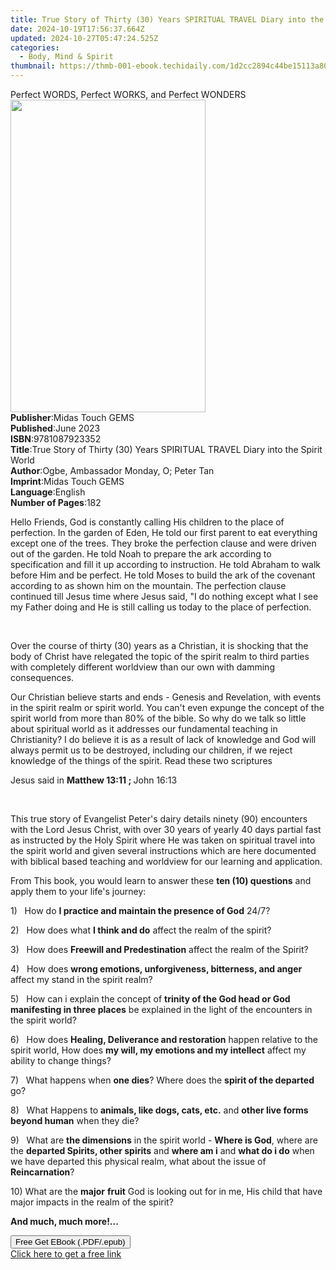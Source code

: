 ```yaml
---
title: True Story of Thirty (30) Years SPIRITUAL TRAVEL Diary into the Spirit World | Free Book
date: 2024-10-19T17:56:37.664Z
updated: 2024-10-27T05:47:24.525Z
categories:
  - Body, Mind & Spirit
thumbnail: https://thmb-001-ebook.techidaily.com/1d2cc2894c44be15113a800db5644936a0d56d1d6435d0ba2afbe05d075b4f62.jpg
---
```

<main id="book-container">
  <div class="flex flex-col">
    <div class="book-brief flex-1 py-6 px-4 sm:p-6 md:py-10 md:px-8">
      <!-- brief-->
      <div class="book-brief-main">
        Perfect WORDS, Perfect WORKS, and Perfect WONDERS
      </div>
    </div>
    <div
      class="book-meta-info flex-1 grid gap-4 col-start-1 col-end-3 row-start-1 sm:mb-6 sm:grid-cols-4 lg:gap-6 lg:col-start-2 lg:row-end-6 lg:row-span-6 lg:mb-0"
    >
      <div
        class="book-meta-info-left place-content-center mt-4 p-4 text-sm leading-6 col-start-2 col-span-2 dark:text-slate-400"
      >
        <img
          class="w-full h-500 object-cover rounded-lg sm:h-255 sm:col-span-2 lg:col-span-full"
          src="https://img-001-ebook.techidaily.com/1c34c30d8bc849520e050993b095a6be57dac22ac1153cea8ae7ef8f6f976e27.jpg"
          alt=""
          width="312"
          height="500"
        />
      </div>
      <div
        class="book-meta-info-right mt-2 col-start-1 row-start-2 col-span-3 self-center"
      >
        <!-- meta data  -->
        <div class="flex flex-col px-4 md:px-8">
          <div class="flex-1">
            <strong>Publisher</strong>:<span class="px-2"
              >Midas Touch GEMS</span
            >
          </div>
          <div class="flex-1">
            <strong>Published</strong>:<span class="px-2">June 2023</span>
          </div>
          <div class="flex-1">
            <strong>ISBN</strong>:<span class="px-2">9781087923352</span>
          </div>
          <div class="flex-1">
            <strong>Title</strong>:<span class="px-2"
              >True Story of Thirty (30) Years SPIRITUAL TRAVEL Diary into the
              Spirit World</span
            >
          </div>
          <div class="flex-1">
            <strong>Author</strong>:<span class="px-2"
              >Ogbe, Ambassador Monday, O; Peter Tan</span
            >
          </div>
          <div class="flex-1">
            <strong>Imprint</strong>:<span class="px-2">Midas Touch GEMS</span>
          </div>
          <div class="flex-1">
            <strong>Language</strong>:<span class="px-2">English</span>
          </div>
          <div class="flex-1">
            <strong>Number of Pages</strong>:<span class="px-2">182</span>
          </div>
        </div>
      </div>
    </div>
    <div class="book-description flex-1 py-6 px-4 sm:p-6 md:py-10 md:px-8">
      <div class="book-description-main">
        <div accordion-content="" id="description">
          <p>
            Hello Friends, God is constantly calling His children to the place
            of perfection. In the garden of Eden, He told our first parent to
            eat everything except one of the trees. They broke the perfection
            clause and were driven out of the garden. He told Noah to prepare
            the ark according to specification and fill it up according to
            instruction. He told Abraham to walk before Him and be perfect. He
            told Moses to build the ark of the covenant according to as shown
            him on the mountain. The perfection clause continued till Jesus time
            where Jesus said, "I do nothing except what I see my Father doing
            and He is still calling us today to the place of perfection.
          </p>
          <p><br /></p>
          <p>
            Over the course of thirty (30) years as a Christian, it is shocking
            that the body of Christ have relegated the topic of the spirit realm
            to third parties with completely different worldview than our own
            with damming consequences.
          </p>
          <p>
            Our Christian believe starts and ends - Genesis and Revelation, with
            events in the spirit realm or spirit world. You can't even expunge
            the concept of the spirit world from more than 80% of the bible. So
            why do we talk so little about spiritual world as it addresses our
            fundamental teaching in Christianity? I do believe it is as a result
            of lack of knowledge and God will always permit us to be destroyed,
            including our children, if we reject knowledge of the things of the
            spirit. Read these two scriptures
          </p>
          <p>Jesus said in <strong>Matthew 13:11 ; </strong>John 16:13</p>
          <p><br /></p>
          <p>
            This true story of Evangelist Peter's dairy details ninety (90)
            encounters with the Lord Jesus Christ, with over 30 years of yearly
            40 days partial fast as instructed by the Holy Spirit where He was
            taken on spiritual travel into the spirit world and given several
            instructions which are here documented with biblical based teaching
            and worldview for our learning and application.
          </p>
          <p>
            From This book, you would learn to answer these
            <strong>ten (10) questions</strong> and apply them to your life's
            journey:
          </p>
          <p>
            1)&nbsp;&nbsp;&nbsp;How do
            <strong>I practice and maintain the presence of God</strong> 24/7?
          </p>
          <p>
            2)&nbsp;&nbsp;&nbsp;How does what
            <strong>I think and do</strong> affect the realm of the spirit?
          </p>
          <p>
            3)&nbsp;&nbsp;&nbsp;How does
            <strong>Freewill and Predestination</strong> affect the realm of the
            Spirit?
          </p>
          <p>
            4)&nbsp;&nbsp;&nbsp;How does
            <strong
              >wrong emotions, unforgiveness, bitterness, and anger</strong
            >
            affect my stand in the spirit realm?
          </p>
          <p>
            5)&nbsp;&nbsp;&nbsp;How can i explain the concept of
            <strong
              >trinity of the God head or God manifesting in three
              places</strong
            >
            be explained in the light of the encounters in the spirit world?
          </p>
          <p>
            6)&nbsp;&nbsp;&nbsp;How does
            <strong>Healing, Deliverance and restoration</strong> happen
            relative to the spirit world, How does
            <strong>my will, my emotions and my intellect</strong> affect my
            ability to change things?
          </p>
          <p>
            7)&nbsp;&nbsp;&nbsp;What happens when <strong>one dies</strong>?
            Where does the <strong>spirit of the departed</strong> go?
          </p>
          <p>
            8)&nbsp;&nbsp;&nbsp;What Happens to
            <strong>animals, like dogs, cats, etc.</strong> and
            <strong>other live forms beyond human</strong> when they die?
          </p>
          <p>
            9)&nbsp;&nbsp;&nbsp;What are <strong>the dimensions</strong> in the
            spirit world - <strong>Where is God</strong>, where are the
            <strong>departed Spirits, other spirits</strong> and
            <strong>where am i</strong> and <strong>what do i do</strong> when
            we have departed this physical realm, what about the issue of
            <strong>Reincarnation</strong>?
          </p>
          <p>
            10) What are the <strong>major</strong> <strong>fruit</strong> God
            is looking out for in me, His child that have major impacts in the
            realm of the spirit?
          </p>
          <p><strong>And much, much more!...</strong></p>
        </div>
        <div class="accordion-fader"></div>
      </div>
    </div>
    <div class="book-excerpts flex-1 py-6 px-4 sm:p-6 md:py-10 md:px-8"></div>
    <div
      class="book-about-author flex-1 py-6 px-4 sm:p-6 md:py-10 md:px-8"
    ></div>
    <div class="book-free-get flex-1 py-6 px-4 sm:p-6 md:py-10 md:px-8">
      <button
        id="btn-free-get"
        class="bg-blue-500 hover:bg-blue-700 text-white font-bold py-2 px-4 rounded"
      >
        Free Get EBook (.PDF/.epub)
      </button>
      <div id="countdown-display" class="px-2 text-lg mt-2"></div>
      <a
        id="free-link"
        class="hidden bg-blue-500 hover:bg-blue-700 text-white font-bold py-2 px-4 rounded"
        href="https://www.ebooks.com/en-us/book/210868312/true-story-of-thirty-30-years-spiritual-travel-diary-into-the-spirit-world/ogbe-ambassador-monday-o/"
        target="_blank"
        >Click here to get a free link</a
      >
    </div>
    <script>
      let countdownTime = 0;
      let countdownInterval = null;
      document
        .getElementById('btn-free-get')
        .addEventListener('click', startCountdown);
      function startCountdown() {
        countdownTime = new Date().getTime() + 60000 * 3;
        countdownInterval = setInterval(updateCountdown, 1000);
        document.getElementById('btn-free-get').disabled = true;
        document
          .getElementById('btn-free-get')
          .classList.add('bg-gray-500', 'cursor-not-allowed');
      }
      function updateCountdown() {
        let currentTime = new Date().getTime();
        let timeLeft = countdownTime - currentTime;
        let secondsLeft = Math.floor(timeLeft / 1000);
        document.getElementById('countdown-display').innerHTML =
          `Remaining time: ${secondsLeft} seconds.`;
        if (secondsLeft <= 0) {
          clearInterval(countdownInterval);
          document.getElementById('btn-free-get').classList.add('hidden');
          document.getElementById('free-link').classList.remove('hidden');
          document.getElementById('countdown-display').innerHTML = '';
        }
      }
    </script>
  </div>
</main>

<ins class="adsbygoogle"
      style="display:block"
      data-ad-client="ca-pub-7571918770474297"
      data-ad-slot="8358498916"
      data-ad-format="auto"
      data-full-width-responsive="true"></ins>
    